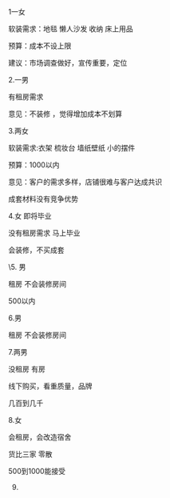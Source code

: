 1一女

软装需求：地毯 懒人沙发 收纳 床上用品

预算：成本不设上限

建议：市场调查做好，宣传重要，定位

 

2.一男

有租房需求

意见：不装修 ，觉得增加成本不划算

3.两女

软装需求:衣架 梳妆台 墙纸壁纸 小的摆件

预算：1000以内

意见：客户的需求多样，店铺很难与客户达成共识

 

成套材料没有竞争优势

 

4.女 即将毕业

没有租房需求 马上毕业 

会装修，不买成套

 

\5. 男

 租房 不会装修房间

500以内

 

6.男

租房 不会装修房间

 

7.两男

没租房 有房

线下购买，看重质量，品牌

几百到几千

8.女

会租房，会改造宿舍

货比三家 零散

500到1000能接受

9.

 

 